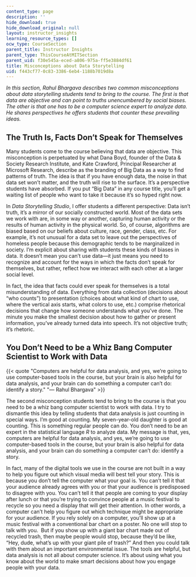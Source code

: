 ```yaml
---
content_type: page
description: ''
hide_download: true
hide_download_original: null
layout: instructor_insights
learning_resource_types: []
ocw_type: CourseSection
parent_title: Instructor Insights
parent_type: ThisCourseAtMITSection
parent_uid: f30e545a-eced-a806-975a-ff5e3884df61
title: Misconceptions about Data Storytelling
uid: f443cf77-0c83-3386-6eb4-1188b7019d8a
---
```


_In this section, Rahul Bhargava describes two common misconceptions about data storytelling students tend to bring to the course. The first is that data are objective and can point to truths unencumbered by social biases. The other is that one has to be a computer science expert to analyze data. He shares perspectives he offers students that counter these prevailing ideas._

The Truth Is, Facts Don’t Speak for Themselves
----------------------------------------------

Many students come to the course believing that data are objective. This misconception is perpetuated by what Dana Boyd, founder of the Data & Society Research Institute, and Kate Crawford, Principal Researcher at Microsoft Research, describe as the branding of Big Data as a way to find patterns of truth. The idea is that if you have enough data, the noise in that data set won’t matter, and the truth will rise to the surface. It’s a perspective students have absorbed. If you put “Big Data” in any course title, you’ll get a waiting list of people who want to take it because it’s so hyped right now. 

In _Data Storytelling Studio_, I offer students a different perspective: Data isn’t truth, it’s a mirror of our socially constructed world. Most of the data sets we work with are, in some way or another, capturing human activity or the results of human activity in the physical world. So, of course, algorithms are biased based on our beliefs about culture, race, gender, class, etc. For example, it’s not unusual for a data set to leave out the perspectives of homeless people because this demographic tends to be marginalized in society. I’m explicit about sharing with students these kinds of biases in data. It doesn’t mean you can’t use data—it just means you need to recognize and account for the ways in which the facts don’t speak for themselves, but rather, reflect how we interact with each other at a larger social level.

In fact, the idea that facts could ever speak for themselves is a total misunderstanding of data. Everything from data collection (decisions about “who counts”) to presentation (choices about what kind of chart to use, where the vertical axis starts, what colors to use, etc.) comprise rhetorical decisions that change how someone understands what you’ve done. The minute you make the smallest decision about how to gather or present information, you’ve already turned data into speech. It’s not objective truth; it’s rhetoric.

You Don’t Need to be a Whiz Bang Computer Scientist to Work with Data
---------------------------------------------------------------------

{{< quote "Computers are helpful for data analysis, and yes, we’re going to use computer-based tools in the course, but your brain is also helpful for data analysis, and your brain can do something a computer can’t do: identify a story." "— Rahul Bhargava" >}}

The second misconception students tend to bring to the course is that you need to be a whiz bang computer scientist to work with data. I try to dismantle this idea by telling students that data analysis is just counting in special ways. I’m good at counting. My seven-year-old daughter is good at counting. This is something regular people can do. You don’t need to be an expert in the statistical language _R_ to analyze data. My message is that, yes, computers are helpful for data analysis, and yes, we’re going to use computer-based tools in the course, but your brain is also helpful for data analysis, and your brain can do something a computer can’t do: identify a story.

In fact, many of the digital tools we use in the course are not built in a way to help you figure out which visual media will best tell your story. This is because you don’t tell the computer what your goal is. You can’t tell it that your audience already agrees with you or that your audience is predisposed to disagree with you. You can’t tell it that people are coming to your display after lunch or that you’re trying to convince people at a music festival to recycle so you need a display that will get their attention. In other words, a computer can’t help you figure out which technique might be appropriate for your audience. If you rely solely on a computer, you’ll show up at a music festival with a conventional bar chart on a poster. No one will stop to talk with you.  But if you show up with a giant bar chart made out of recycled trash, then maybe people would stop, because they’d be like, “Hey, dude, what’s up with your giant pile of trash?” And then you could talk with them about an important environmental issue. The tools are helpful, but data analysis is not all about computer science. It’s about using what you know about the world to make smart decisions about how you engage people with your data.